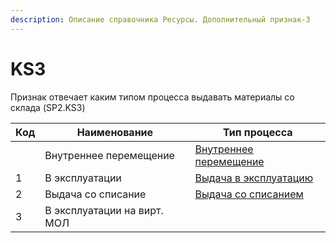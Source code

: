 ```yaml
---
description: Описание справочника Ресурсы. Дополнительный признак-3
---
```


# KS3

Признак отвечает каким типом процесса выдавать материалы со склада (SP2.KS3)

| Код | Наименование                | Тип процесса                                                                                                       |
| --- | --------------------------- | ------------------------------------------------------------------------------------------------------------------ |
|     | Внутреннее перемещение      | [Внутреннее перемещение](../../uchet/peremesheniya-tovarov-1/vnutrennee-peremeshenie/)                             |
| 1   | В эксплуатации              | [Выдача в эксплуатацию](../../uchet/peremesheniya-tovarov-1/materialy-v-ekspluatacii/vydacha-v-ekspluataciyu-1.md) |
| 2   | Выдача со списание          | [Выдача со списанием](../../uchet/peremesheniya-tovarov-1/untitled/)                                               |
| 3   | В эксплуатации на вирт. МОЛ |                                                                                                                    |
